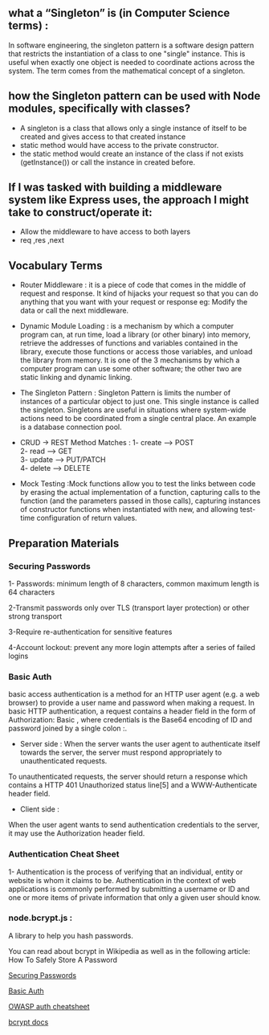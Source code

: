 

## what a “Singleton” is (in Computer Science terms) :

In software engineering, the singleton pattern is a software design pattern that restricts the instantiation of a class to one "single" instance. This is useful when exactly one object is needed to coordinate actions across the system. The term comes from the mathematical concept of a singleton.

## how the Singleton pattern can be used with Node modules, specifically with classes?

* A singleton is a class that allows only a single instance of itself to be created and gives access to that created instance
* static method would have access to the private constructor.
* the static method would create an instance of the class if not exists (getInstance()) or call the instance in created before.

## If I was tasked with building a middleware system like Express uses, the approach I might take to construct/operate it: 
* Allow the middleware to have access to both layers
* req ,res ,next

## Vocabulary Terms 
* Router Middleware : it is a piece of code that comes in the middle of request and response. It kind of hijacks your request so that you can do anything that you want with your request or response eg: Modify the data or call the next middleware.

*  Dynamic Module Loading : is a mechanism by which a computer program can, at run time, load a library (or other binary) into memory, retrieve the addresses of functions and variables contained in the library, execute those functions or access those variables, and unload the library from memory. It is one of the 3 mechanisms by which a computer program can use some other software; the other two are static linking and dynamic linking. 

* The Singleton Pattern : Singleton Pattern is  limits the number of instances of a particular object to just one. This single instance is called the singleton. Singletons are useful in situations where system-wide actions need to be coordinated from a single central place. An example is a database connection pool.

 * CRUD -> REST Method Matches :
 1- create –> POST <br>
 2- read –> GET  <br>
 3- update –> PUT/PATCH  <br>
 4- delete –> DELETE  <br>

 * Mock Testing :Mock functions allow you to test the links between code by erasing the actual implementation of a function, capturing calls to the function (and the parameters passed in those calls), capturing instances of constructor functions when instantiated with new, and allowing test-time configuration of return values.


## Preparation Materials

###  Securing Passwords



1- Passwords: minimum length of 8 characters, common maximum length is 64 characters

2-Transmit passwords only over TLS (transport layer protection) or other strong transport

3-Require re-authentication for sensitive features

4-Account lockout: prevent any more login attempts after a series of failed logins

### Basic Auth 

basic access authentication is a method for an HTTP user agent (e.g. a web browser) to provide a user name and password when making a request. In basic HTTP authentication, a request contains a header field in the form of Authorization: Basic <credentials>, where credentials is the Base64 encoding of ID and password joined by a single colon :.

* Server side : 
When the server wants the user agent to authenticate itself towards the server, the server must respond appropriately to unauthenticated requests.

To unauthenticated requests, the server should return a response which contains a HTTP 401 Unauthorized status line[5] and a WWW-Authenticate header field.

* Client side : 

When the user agent wants to send authentication credentials to the server, it may use the Authorization header field.

### Authentication Cheat Sheet 

1- Authentication is the process of verifying that an individual, entity or website is whom it claims to be. Authentication in the context of web applications is commonly performed by submitting a username or ID and one or more items of private information that only a given user should know.

### node.bcrypt.js :
A library to help you hash passwords.

You can read about bcrypt in Wikipedia as well as in the following article: How To Safely Store A Password

[Securing Passwords](https://thehackernews.com/2014/04/securing-passwords-with-bcrypt-hashing.html)

[Basic Auth](https://en.wikipedia.org/wiki/Basic_access_authentication)

[OWASP auth cheatsheet](https://cheatsheetseries.owasp.org/cheatsheets/Authentication_Cheat_Sheet.html)

[bcrypt docs](https://www.npmjs.com/package/bcrypt)